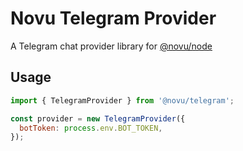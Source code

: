 # Novu Telegram Provider

A Telegram chat provider library for [@novu/node](https://github.com/novuhq/novu)

## Usage

```javascript
import { TelegramProvider } from '@novu/telegram';

const provider = new TelegramProvider({
  botToken: process.env.BOT_TOKEN,
});
```
